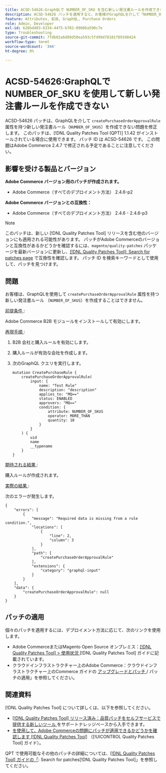 ```yaml
---
title: ACSD-54626:GraphQLで NUMBER_OF_SKU を含む新しい発注書ルールを作成できない
description: ACSD-54626 パッチを適用すると、お客様がGraphQLを介して「NUMBER_OF_SKUS」属性を含む新しい発注書ルール （「createPurchaseOrderApprovalRule」）を作成できないAdobe Commerceの問題を修正できます。
feature: Attributes, B2B, GraphQL, Purchase Orders
role: Admin, Developer
exl-id: 626bd403-6334-4475-b702-09606a590c7e
type: Troubleshooting
source-git-commit: 7fdb02a6d89d50ea593c5fd99d78101f89198424
workflow-type: tm+mt
source-wordcount: '344'
ht-degree: 0%

---
```


# ACSD-54626:GraphQLで NUMBER_OF_SKU を使用して新しい発注書ルールを作成できない

ACSD-54626 パッチは、GraphQLを介して `createPurchaseOrderApprovalRule` 属性を持つ新しい発注書ルール（`NUMBER_OF_SKUS`）を作成できない問題を修正します。 このパッチは、[!DNL Quality Patches Tool (QPT)] 1.1.42 がインストールされている場合に使用できます。 パッチ ID は ACSD-54626 です。 この問題はAdobe Commerce 2.4.7 で修正される予定であることに注意してください。

## 影響を受ける製品とバージョン

**Adobe Commerce バージョン用のパッチが作成されます。**

* Adobe Commerce（すべてのデプロイメント方法） 2.4.6-p2

**Adobe Commerce バージョンとの互換性：**

* Adobe Commerce（すべてのデプロイメント方法） 2.4.6 - 2.4.6-p3

>[!NOTE]
>
>このパッチは、新しい [!DNL Quality Patches Tool] リリースを含む他のバージョンにも適用される可能性があります。 パッチがAdobe Commerceのバージョンと互換性があるかどうかを確認するには、`magento/quality-patches` パッケージを最新バージョンに更新し、[[!DNL Quality Patches Tool]: Search for patches page](https://experienceleague.adobe.com/tools/commerce-quality-patches/index.html?lang=ja) で互換性を確認します。 パッチ ID を検索キーワードとして使用して、パッチを見つけます。

## 問題

お客様は、GraphQLを使用して `createPurchaseOrderApprovalRule` 属性を持つ新しい発注書ルール （`NUMBER_OF_SKUS`）を作成することはできません。

<u> 前提条件 </u>:

Adobe Commerce B2B モジュールをインストールして有効にします。

<u> 再現手順 </u>:

1. B2B 会社と購入ルールを有効にします。
1. 購入ルールが有効な会社を作成します。
1. 次のGraphQL クエリを実行します。

   ```
   mutation CreatePurchaseRule {
       createPurchaseOrderApprovalRule(
           input: {
               name: "Test Rule"
               description: "description"
               applies_to: "MQ=="
               status: ENABLED
               approvers: "MQ=="
               condition: {
                   attribute: NUMBER_OF_SKUS
                   operator: MORE_THAN
                   quantity: 10
               }
           }
       ) {
           uid
           name
           __typename
       }
   }
   ```

<u> 期待される結果 </u>:

購入ルールが作成されます。

<u> 実際の結果 </u>:

次のエラーが発生します。

```
{
    "errors": [
        {
            "message": "Required data is missing from a rule condition.",
            "locations": [
                {
                    "line": 2,
                    "column": 3
                }
            ],
            "path": [
                "createPurchaseOrderApprovalRule"
            ],
            "extensions": {
                "category": "graphql-input"
            }
        }
    ],
    "data": {
        "createPurchaseOrderApprovalRule": null
    }
}
```

## パッチの適用

個々のパッチを適用するには、デプロイメント方法に応じて、次のリンクを使用します。

* Adobe CommerceまたはMagento Open Source オンプレミス：[[!DNL Quality Patches Tool] > 使用状況 ](/help/tools/quality-patches-tool/usage.md) [!DNL Quality Patches Tool] ガイドに記載されています。
* クラウドインフラストラクチャー上のAdobe Commerce：クラウドインフラストラクチャー上のCommerce ガイドの [ アップグレードとパッチ ](https://experienceleague.adobe.com/docs/commerce-cloud-service/user-guide/develop/upgrade/apply-patches.html?lang=ja)/ パッチの適用」を参照してください。

## 関連資料

[!DNL Quality Patches Tool] について詳しくは、以下を参照してください。

* [[!DNL Quality Patches Tool]  リリース済み：品質パッチをセルフサービスで提供する新しいツール ](https://experienceleague.adobe.com/ja/docs/commerce-operations/tools/quality-patches-tool/quality-patches-tool-to-self-serve-quality-patches) をサポートナレッジベースから入手できます。
* [ を使用して、Adobe Commerceの問題にパッチが適用できるかどうかを確認します  [!DNL Quality Patches Tool]](/help/tools/quality-patches-tool/patches-available-in-qpt/check-patch-for-magento-issue-with-magento-quality-patches.md) （[!UICONTROL Quality Patches Tool] ガイド）。


QPT で使用可能なその他のパッチの詳細については、[[!DNL Quality Patches Tool] ガイドの「](https://experienceleague.adobe.com/tools/commerce-quality-patches/index.html?lang=ja): Search for patches[!DNL Quality Patches Tool]」を参照してください。
